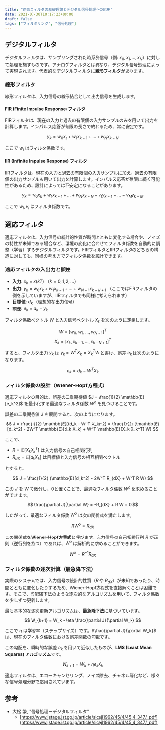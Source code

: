 ```yaml
---
title: "適応フィルタの基礎理論とデジタル信号処理への応用"
date: 2021-07-30T10:17:23+09:00
draft: false
tags: ["フィルタリング", "信号処理"] 
---
```

<!--more-->
## デジタルフィルタ

デジタルフィルタは、サンプリングされた時系列信号（例: $x_0, x_1, \dots, x_N$）に対して処理を施すものです。アナログフィルタとは異なり、デジタル信号処理によって実現されます。代表的なデジタルフィルタに**線形フィルタ**があります。

### 線形フィルタ

線形フィルタは、入力信号の線形結合として出力信号を生成します。

#### FIR (Finite Impulse Response) フィルタ

FIRフィルタは、現在の入力と過去の有限個の入力サンプルのみを用いて出力を計算します。インパルス応答が有限の長さで終わるため、常に安定です。

$$ y_k = w_0 x_k + w_1 x_{k-1} + \dots + w_N x_{k-N} $$

ここで $w_i$ はフィルタ係数です。

#### IIR (Infinite Impulse Response) フィルタ

IIRフィルタは、現在の入力と過去の有限個の入力サンプルに加え、過去の有限個の出力サンプルも用いて出力を計算します。インパルス応答が無限に続く可能性があるため、設計によっては不安定になることがあります。

$$ y_k = w_0 x_k + w_1 x_{k-1} + \dots + w_N x_{k-N} - v_1 y_{k-1} - \dots - v_M y_{k-M} $$

ここで $w_i, v_i$ はフィルタ係数です。

## 適応フィルタ

適応フィルタは、入力信号の統計的性質が時間とともに変化する場合や、ノイズの特性が未知である場合など、環境の変化に合わせてフィルタ係数を自動的に調整（学習）するデジタルフィルタです。FIRフィルタとIIRフィルタのどちらの構造に対しても、同様の考え方でフィルタ係数を設計できます。

### 適応フィルタの入出力と誤差

-   **入力**: $x_k = x(kT)$ （$k=0, 1, 2, \dots$）
-   **出力**: $y_k = w_0 x_k + w_1 x_{k-1} + \dots + w_{N-1} x_{k-N+1}$
    （ここではFIRフィルタの例を示していますが、IIRフィルタでも同様に考えられます）
-   **目標値**: $d_k$ （理想的な出力信号）
-   **誤差**: $e_k = d_k - y_k$

フィルタ係数ベクトル $W$ と入力信号ベクトル $X_k$ を次のように定義します。

$$ W = [w_0, w_1, \dots, w_{N-1}]^T $$
$$ X_k = [x_k, x_{k-1}, \dots, x_{k-N+1}]^T $$

すると、フィルタ出力 $y_k$ は $y_k = W^T X_k = X_k^T W$ と書け、誤差 $e_k$ は次のようになります。

$$ e_k = d_k - W^T X_k $$

### フィルタ係数の設計（Wiener-Hopf方程式）

適応フィルタの目的は、誤差の二乗期待値 $J = \frac{1}{2} \mathbb{E}[e_k^2]$ を最小化する最適なフィルタ係数 $W^o$ を見つけることです。

誤差の二乗期待値 $J$ を展開すると、次のようになります。

$$ J = \frac{1}{2} \mathbb{E}[(d_k - W^T X_k)^2] = \frac{1}{2} (\mathbb{E}[d_k^2] - 2W^T \mathbb{E}[d_k X_k] + W^T \mathbb{E}[X_k X_k^T] W) $$

ここで、
-   $R = \mathbb{E}[X_k X_k^T]$ は入力信号の自己相関行列
-   $R_{dX} = \mathbb{E}[d_k X_k]$ は目標値と入力信号の相互相関ベクトル

とすると、

$$ J = \frac{1}{2} (\mathbb{E}[d_k^2] - 2W^T R_{dX} + W^T R W) $$

この $J$ を $W$ で微分し、0と置くことで、最適なフィルタ係数 $W^o$ を求めることができます。

$$ \frac{\partial J}{\partial W} = -R_{dX} + R W = 0 $$

したがって、最適なフィルタ係数 $W^o$ は次の関係式を満たします。

$$ R W^o = R_{dX} $$

この関係式を**Wiener-Hopf方程式**と呼びます。入力信号の自己相関行列 $R$ が正則（逆行列を持つ）であれば、$W^o$ は解析的に求めることができます。

$$ W^o = R^{-1} R_{dX} $$

### フィルタ係数の逐次計算（最急降下法）

実際のシステムでは、入力信号の統計的性質（$R$ や $R_{dX}$）が未知であったり、時間とともに変化したりするため、Wiener-Hopf方程式を直接解くことは困難です。そこで、勾配降下法のような逐次的なアルゴリズムを用いて、フィルタ係数を少しずつ更新します。

最も基本的な逐次更新アルゴリズムは、**最急降下法**に基づいています。

$$ W_{k+1} = W_k - \eta \frac{\partial J}{\partial W_k} $$

ここで $\eta$ は学習率（ステップサイズ）です。$\frac{\partial J}{\partial W_k}$ は、現在のフィルタ係数における誤差関数の勾配です。

この勾配を、瞬時的な誤差 $e_k$ を用いて近似したものが、**LMS (Least Mean Squares) アルゴリズム**です。

$$ W_{k+1} = W_k + \eta e_k X_k $$

適応フィルタは、エコーキャンセリング、ノイズ除去、チャネル等化など、様々な信号処理分野で応用されています。

## 参考
-   大松 繁, "信号処理ーデジタルフィルタ"
    -   [https://www.jstage.jst.go.jp/article/sicejl1962/45/4/45_4_347/_pdf](https://www.jstage.jst.go.jp/article/sicejl1962/45/4/45_4_347/_pdf)
